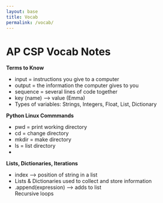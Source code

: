 ```yaml
---
layout: base 
title: Vocab 
permalink: /vocab/
---
```


# AP CSP Vocab Notes 

**Terms to Know** 
<ul> 
    <li>input = instructions you give to a computer</li>
    <li>output = the information the computer gives to you</li>
    <li>sequence = several lines of code together</li>
    <li>key (name) --> value (Emma)</li>
    <li>Types of variables: Strings, Integers, Float, List, Dictionary</li>
</ul>

**Python Linux Commmands** 
<ul>
    <li>pwd = print working directory</li>
    <li>cd = change directory</li>
    <li>mkdir = make directory</li>
    <li>ls = list directory<li>
</ul>


**Lists, Dictionaries, Iterations**
<ul>
    <li>index --> position of string in a list</li>
    <li>Lists & Dictionaries used to collect and store information</li>
    <li>.append(expression) --> adds to list</li>
    </li>Recursive loops</li>





